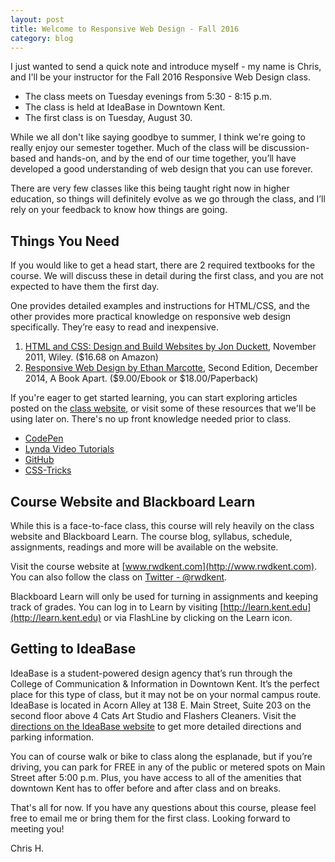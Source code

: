 ```yaml
---
layout: post
title: Welcome to Responsive Web Design - Fall 2016
category: blog
---
```

I just wanted to send a quick note and introduce myself - my name is Chris, and I'll be your instructor for the Fall 2016 Responsive Web Design class.

* The class meets on Tuesday evenings from 5:30 - 8:15 p.m.
* The class is held at IdeaBase in Downtown Kent.
* The first class is on Tuesday, August 30.

While we all don't like saying goodbye to summer, I think we're going to really enjoy our semester together.  Much of the class will be discussion-based and hands-on, and by the end of our time together, you’ll have developed a good understanding of web design that you can use forever.

There are very few classes like this being taught right now in higher education, so things will definitely evolve as we go through the class, and I’ll rely on your feedback to know how things are going.

## Things You Need

If you would like to get a head start, there are 2 required textbooks for the course.  We will discuss these in detail during the first class, and you are not expected to have them the first day.

One provides detailed examples and instructions for HTML/CSS, and the other provides more practical knowledge on responsive web design specifically.  They’re easy to read and inexpensive.

1. [HTML and CSS: Design and Build Websites by Jon Duckett](http://www.amazon.com/HTML-CSS-Design-Build-Websites/dp/1118008189), November 2011, Wiley. ($16.68 on Amazon)
2. [Responsive Web Design by Ethan Marcotte](http://abookapart.com/products/responsive-web-design), Second Edition, December 2014, A Book Apart. ($9.00/Ebook or $18.00/Paperback)

If you're eager to get started learning, you can start exploring articles posted on the [class website](http://www.rwdkent.com), or visit some of these resources that we'll be using later on.  There's no up front knowledge needed prior to class.

* [CodePen](http://www.codepen.io)
* [Lynda Video Tutorials](http://www.lynda.com)
* [GitHub](http://www.github.com)
* [CSS-Tricks](http://www.css-tricks.com)

## Course Website and Blackboard Learn

While this is a face-to-face class, this course will rely heavily on the class website and Blackboard Learn.  The course blog, syllabus, schedule, assignments, readings and more will be available on the website.

Visit the course website at [www.rwdkent.com](http://www.rwdkent.com).  You can also follow the class on [Twitter - @rwdkent](http://www.twitter.com/rwdkent).

Blackboard Learn will only be used for turning in assignments and keeping track of grades.  You can log in to Learn by visiting [http://learn.kent.edu](http://learn.kent.edu) or via FlashLine by clicking on the Learn icon.

## Getting to IdeaBase

IdeaBase is a student-powered design agency that’s run through the College of Communication & Information in Downtown Kent.  It’s the perfect place for this type of class, but it may not be on your normal campus route.  IdeaBase is located in Acorn Alley at 138 E. Main Street, Suite 203 on the second floor above 4 Cats Art Studio and Flashers Cleaners.  Visit the [directions on the IdeaBase website](http://ideabasekent.com/directions) to get more detailed directions and parking information.  

You can of course walk or bike to class along the esplanade, but if you’re driving, you can park for FREE in any of the public or metered spots on Main Street after 5:00 p.m.  Plus, you have access to all of the amenities that downtown Kent has to offer before and after class and on breaks.

That's all for now.  If you have any questions about this course, please feel free to email me or bring them for the first class.  Looking forward to meeting you!

Chris H.
